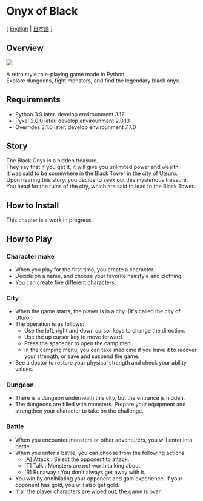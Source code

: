 # Onyx of Black

[ [Engligh](README.md) | [日本語](README.ja.md) ]


## Overview

<img src="images/OnyxOfBlack_logo.png">

A retro style role-playing game made in Python.  
Explore dungeons, fight monsters, and find the legendary black onyx.  

## Requirements

- Python 3.9 later. develop envirounment 3.12.
- Pyxel 2.0.0 later. develop envirounment 2.0.13
- Overrides 3.1.0 later. develop envirounment 7.7.0

## Story

The Black Onyx is a hidden treasure.  
They say that if you get it, it will give you unlimited power and wealth.  
It was said to be somewhere in the Black Tower in the city of Utsuro.  
Upon hearing this story, you decide to seek out this mysterious treasure.  
You head for the ruins of the city, which are said to lead to the Black Tower.  

## How to Install

This chapter is a work in progress.  

## How to Play

### Character make

- When you play for the first time, you create a character.
- Decide on a name, and choose your favorite hairstyle and clothing.
- You can create five different characters.

### City

- When the game starts, the player is in a city. (It's called the city of Uturo.)
- The operation is as follows:
    - Use the left, right and down cursor keys to change the direction.
    - Use the up cursor key to move forward.
    - Press the spacebar to open the camp menu.
    - In the camping menu, you can take medicine if you have it to recover your strength, or save and suspend the game.
- See a doctor to restore your physical strength and check your ability values.

### Dungeon

- There is a dungeon underneath this city, but the entrance is hidden.
- The dungeons are filled with monsters. Prepare your equipment and strengthen your character to take on the challenge.

### Battle

- When you encounter monsters or other adventurers, you will enter into battle.
- When you enter a battle, you can choose from the following actions:
    - [A] Attack : Select the opponent to attack.
    - [T] Talk : Monsters are not worth talking about.
    - [R] Runaway : You don't always get away with it.
- You win by annihilating your opponent and gain experience. If your opponent has gold, you will also get gold.
- If all the player characters are wiped out, the game is over.

